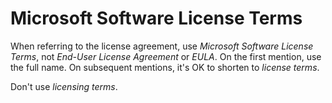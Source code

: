 # Microsoft Software License Terms

When referring to the license agreement, use *Microsoft Software License Terms*, not *End-User License Agreement* or *EULA*. On the first mention, use the full name. On subsequent mentions, it's OK to shorten to *license terms*. 

Don't use *licensing terms*.
